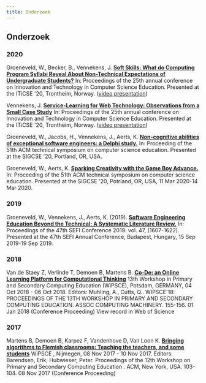```yaml
---
title: Onderzoek
---
```


## Onderzoek

### 2020

Groeneveld, W., Becker, B., Vennekens, J. **[Soft Skills: What do Computing Program Syllabi Reveal About Non-Technical Expectations of Undergraduate Students?](https://dl.acm.org/doi/pdf/10.1145/3341525.3387396)** In: Proceedings of the 25th annual conference on Innovation and Technology in Computer Science Education. Presented at the ITiCSE '20, Trontheim, Norway. ([video presentation](https://drive.google.com/file/d/1uYR8_EIVWhAiNjny_lBfBPCsy3hb0TcL/view?usp=sharing))

Vennekens, J. **[Service-Learning for Web Technology: Observations from a Small Case Study](https://dl.acm.org/doi/pdf/10.1145/3341525.3387414)** In: Proceedings of the 25th annual conference on Innovation and Technology in Computer Science Education. Presented at the ITiCSE '20, Trontheim, Norway. ([video presentation](https://drive.google.com/file/d/1--D92biBNNINhY6U6xrXJXAcbuh8j9ZV/view?usp=sharing))

Groeneveld, W., Jacobs, H., Vennekens, J., Aerts, K. **[Non-cognitive abilities of exceptional software engineers: a Delphi study.](https://lirias.kuleuven.be/retrieve/549747)** In: Proceeding of the 51th ACM technical symposium on computer science education. Presented at the SIGCSE '20, Portland, OR, USA.

Groeneveld, W., Aerts, K. **[Sparking Creativity with the Game Boy Advance.](https://lirias.kuleuven.be/retrieve/552354)** In: Proceeding of the 51th ACM technical symposium on computer science education. Presented at the SIGCSE '20, Potrland, OR, USA, 11 Mar 2020-14 Mar 2020.

### 2019

Groeneveld, W., Vennekens, J., Aerts, K. (2019). **[Software Engineering Education Beyond the Technical: A Systematic Literature Review.](https://lirias.kuleuven.be/retrieve/549742)** In: Proceedings of the 47th SEFI Conference 2019: vol. 47, (1607-1622). Presented at the 47th SEFI Annual Conference, Budapest, Hungary, 15 Sep 2019-19 Sep 2019. 


### 2018
Van de Staey Z, Verlinde T, Demoen B, Martens B. **[Co-De: an Online
Learning Platform for Computational Thinking](https://dl.acm.org/doi/abs/10.1145/3265757.3265790)** 13th Workshop in Primary
and Secondary Computing Education (WiPSCE), Potsdam, GERMANY, 04 Oct
2018 - 06 Oct 2018. Editors: Muhling, A., Cutts, Q.. WIPSCE'18:
PROCEEDINGS OF THE 13TH WORKSHOP IN PRIMARY AND SECONDARY COMPUTING
EDUCATION. ASSOC COMPUTING MACHINERY. 155-156. 01 Jan 2018 (Conference
Proceeding) View record in Web of Science


### 2017
Martens B, Demoen B, Karpez F, Vandenhove D, Van Loon K. **[Bringing
algorithms to Flemish classrooms: Teaching the teachers, and some
students](https://dl.acm.org/doi/abs/10.1145/3137065.3137070)** WiPSCE , Nijmegen, 08 Nov 2017 - 10 Nov 2017. Editors:
Barendsen, Erik, Hubwieser, Peter. Proceedings of the 12th Workshop on
Primary and Secondary Computing Education . ACM, New York,
USA. 103-104. 08 Nov 2017 (Conference Proceeding)
